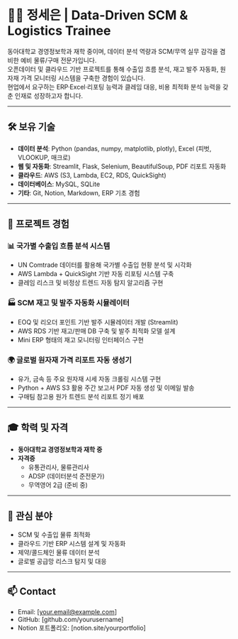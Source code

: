 # 👩‍💻 정세은 | Data-Driven SCM & Logistics Trainee

동아대학교 경영정보학과 재학 중이며, 데이터 분석 역량과 SCM/무역 실무 감각을 겸비한 예비 물류/구매 전문가입니다.  
오픈데이터 및 클라우드 기반 프로젝트를 통해 수출입 흐름 분석, 재고 발주 자동화, 원자재 가격 모니터링 시스템을 구축한 경험이 있습니다.  
현업에서 요구하는 ERP·Excel·리포팅 능력과 클레임 대응, 비용 최적화 분석 능력을 갖춘 인재로 성장하고자 합니다.

---

## 🛠️ 보유 기술

- **데이터 분석**: Python (pandas, numpy, matplotlib, plotly), Excel (피벗, VLOOKUP, 매크로)
- **웹 및 자동화**: Streamlit, Flask, Selenium, BeautifulSoup, PDF 리포트 자동화
- **클라우드**: AWS (S3, Lambda, EC2, RDS, QuickSight)
- **데이터베이스**: MySQL, SQLite
- **기타**: Git, Notion, Markdown, ERP 기초 경험

---

## 💼 프로젝트 경험

### 📊 국가별 수출입 흐름 분석 시스템
- UN Comtrade 데이터를 활용해 국가별 수출입 현황 분석 및 시각화
- AWS Lambda + QuickSight 기반 자동 리포팅 시스템 구축
- 클레임 리스크 및 비정상 트렌드 자동 탐지 알고리즘 구현

### 🏭 SCM 재고 및 발주 자동화 시뮬레이터
- EOQ 및 리오더 포인트 기반 발주 시뮬레이터 개발 (Streamlit)
- AWS RDS 기반 재고/판매 DB 구축 및 발주 최적화 모델 설계
- Mini ERP 형태의 재고 모니터링 인터페이스 구현

### 🌍 글로벌 원자재 가격 리포트 자동 생성기
- 유가, 금속 등 주요 원자재 시세 자동 크롤링 시스템 구현
- Python + AWS S3 활용 주간 보고서 PDF 자동 생성 및 이메일 발송
- 구매팀 참고용 원가 트렌드 분석 리포트 정기 배포

---

## 🎓 학력 및 자격

- **동아대학교 경영정보학과 재학 중**
- **자격증**
  - 유통관리사, 물류관리사
  - ADSP (데이터분석 준전문가)
  - 무역영어 2급 (준비 중)

---

## 🌟 관심 분야

- SCM 및 수출입 물류 최적화
- 클라우드 기반 ERP 시스템 설계 및 자동화
- 제약/콜드체인 물류 데이터 분석
- 글로벌 공급망 리스크 탐지 및 대응

---

## 📫 Contact

- Email: [your.email@example.com]
- GitHub: [github.com/yourusername]
- Notion 포트폴리오: [notion.site/yourportfolio]

